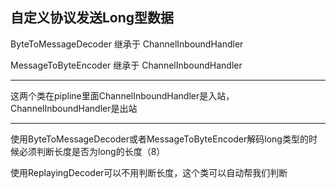 ## 自定义协议发送Long型数据

ByteToMessageDecoder 继承于  ChannelInboundHandler

MessageToByteEncoder 继承于 ChannelInboundHandler

------

这两个类在pipline里面ChannelInboundHandler是入站，ChannelInboundHandler是出站

------

使用ByteToMessageDecoder或者MessageToByteEncoder解码long类型的时候必须判断长度是否为long的长度（8）

使用ReplayingDecoder可以不用判断长度，这个类可以自动帮我们判断